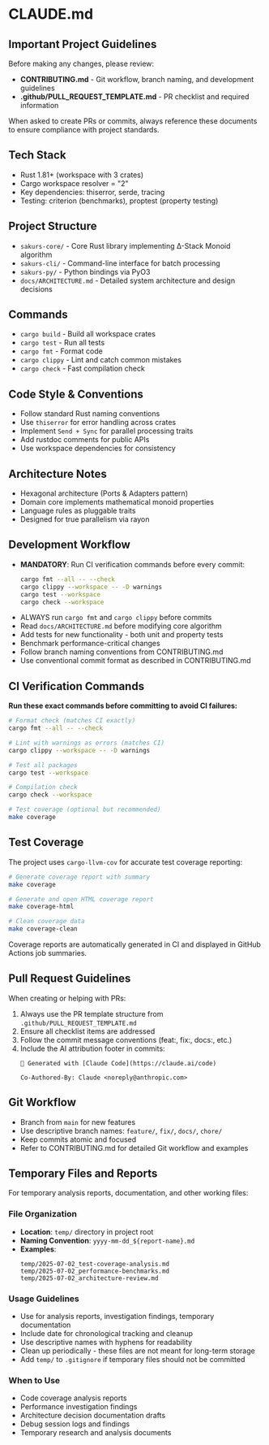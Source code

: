 # CLAUDE.md

## Important Project Guidelines

Before making any changes, please review:
- **CONTRIBUTING.md** - Git workflow, branch naming, and development guidelines
- **.github/PULL_REQUEST_TEMPLATE.md** - PR checklist and required information

When asked to create PRs or commits, always reference these documents to ensure compliance with project standards.

## Tech Stack
- Rust 1.81+ (workspace with 3 crates)
- Cargo workspace resolver = "2"
- Key dependencies: thiserror, serde, tracing
- Testing: criterion (benchmarks), proptest (property testing)

## Project Structure
- `sakurs-core/` - Core Rust library implementing Δ-Stack Monoid algorithm
- `sakurs-cli/` - Command-line interface for batch processing  
- `sakurs-py/` - Python bindings via PyO3
- `docs/ARCHITECTURE.md` - Detailed system architecture and design decisions

## Commands
- `cargo build` - Build all workspace crates
- `cargo test` - Run all tests
- `cargo fmt` - Format code
- `cargo clippy` - Lint and catch common mistakes
- `cargo check` - Fast compilation check

## Code Style & Conventions
- Follow standard Rust naming conventions
- Use `thiserror` for error handling across crates
- Implement `Send + Sync` for parallel processing traits
- Add rustdoc comments for public APIs
- Use workspace dependencies for consistency

## Architecture Notes
- Hexagonal architecture (Ports & Adapters pattern)
- Domain core implements mathematical monoid properties
- Language rules as pluggable traits
- Designed for true parallelism via rayon

## Development Workflow
- **MANDATORY**: Run CI verification commands before every commit:
  ```bash
  cargo fmt --all -- --check
  cargo clippy --workspace -- -D warnings  
  cargo test --workspace
  cargo check --workspace
  ```
- ALWAYS run `cargo fmt` and `cargo clippy` before commits
- Read `docs/ARCHITECTURE.md` before modifying core algorithm
- Add tests for new functionality - both unit and property tests
- Benchmark performance-critical changes
- Follow branch naming conventions from CONTRIBUTING.md
- Use conventional commit format as described in CONTRIBUTING.md

## CI Verification Commands
**Run these exact commands before committing to avoid CI failures:**
```bash
# Format check (matches CI exactly)
cargo fmt --all -- --check

# Lint with warnings as errors (matches CI)
cargo clippy --workspace -- -D warnings

# Test all packages
cargo test --workspace

# Compilation check
cargo check --workspace

# Test coverage (optional but recommended)
make coverage
```

## Test Coverage
The project uses `cargo-llvm-cov` for accurate test coverage reporting:

```bash
# Generate coverage report with summary
make coverage

# Generate and open HTML coverage report
make coverage-html

# Clean coverage data
make coverage-clean
```

Coverage reports are automatically generated in CI and displayed in GitHub Actions job summaries.

## Pull Request Guidelines
When creating or helping with PRs:
1. Always use the PR template structure from `.github/PULL_REQUEST_TEMPLATE.md`
2. Ensure all checklist items are addressed
3. Follow the commit message conventions (feat:, fix:, docs:, etc.)
4. Include the AI attribution footer in commits:
   ```
   🤖 Generated with [Claude Code](https://claude.ai/code)
   
   Co-Authored-By: Claude <noreply@anthropic.com>
   ```

## Git Workflow
- Branch from `main` for new features
- Use descriptive branch names: `feature/`, `fix/`, `docs/`, `chore/`
- Keep commits atomic and focused
- Refer to CONTRIBUTING.md for detailed Git workflow and examples

## Temporary Files and Reports
For temporary analysis reports, documentation, and other working files:

### File Organization
- **Location**: `temp/` directory in project root
- **Naming Convention**: `yyyy-mm-dd_${report-name}.md`
- **Examples**:
  ```
  temp/2025-07-02_test-coverage-analysis.md
  temp/2025-07-02_performance-benchmarks.md
  temp/2025-07-02_architecture-review.md
  ```

### Usage Guidelines
- Use for analysis reports, investigation findings, temporary documentation
- Include date for chronological tracking and cleanup
- Use descriptive names with hyphens for readability
- Clean up periodically - these files are not meant for long-term storage
- Add `temp/` to `.gitignore` if temporary files should not be committed

### When to Use
- Code coverage analysis reports
- Performance investigation findings
- Architecture decision documentation drafts
- Debug session logs and findings
- Temporary research and analysis documents